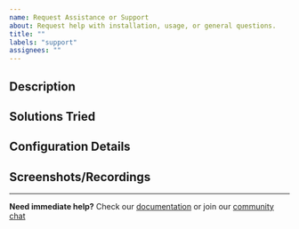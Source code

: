 ```yaml
---
name: Request Assistance or Support
about: Request help with installation, usage, or general questions.
title: ""
labels: "support"
assignees: ""
---
```


## Description

<!-- Brief description of the support needed -->

## Solutions Tried

<!-- Describe what you've tried so far -->
<!-- Outlining what you've tried so far helps us make improvements to the user experience and documentation to avoid recurrent issues -->

## Configuration Details

<!-- Include any configuration if relevant -->

## Screenshots/Recordings

<!-- If applicable, add screenshots or screen recordings -->

---

**Need immediate help?** Check our [documentation](https://unbind.app) or join our [community chat](https://discord.gg/unbind)
